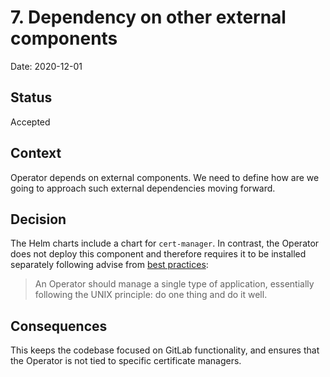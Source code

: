 # 7. Dependency on other external components

Date: 2020-12-01

## Status

Accepted

## Context

Operator depends on external components. We need to define how are we going to approach such external dependencies moving forward.

## Decision

The Helm charts include a chart for `cert-manager`.
In contrast, the Operator does not deploy this component and therefore requires it to be installed separately following advise from [best practices](https://sdk.operatorframework.io/docs/best-practices/best-practices/#development):

> An Operator should manage a single type of application, essentially following the UNIX principle: do one thing and do it well.

## Consequences

This keeps the codebase focused on GitLab functionality, and ensures that
the Operator is not tied to specific certificate managers.